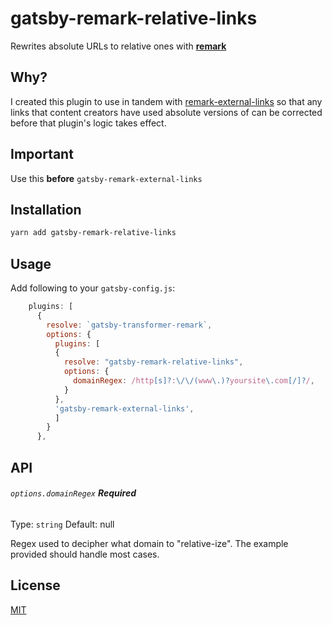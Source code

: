 # gatsby-remark-relative-links

Rewrites absolute URLs to relative ones with [**remark**](https://remark.js.org/)

## Why?

I created this plugin to use in tandem with [remark-external-links](https://github.com/remarkjs/remark-external-links) so that any links that content creators have used absolute versions of can be corrected before that plugin's logic takes effect.

## Important

Use this **before** `gatsby-remark-external-links`

## Installation

```bash
yarn add gatsby-remark-relative-links
```

## Usage

Add following to your `gatsby-config.js`:
```js
    plugins: [
      {
        resolve: `gatsby-transformer-remark`,
        options: {
          plugins: [
          {
            resolve: "gatsby-remark-relative-links",
            options: {
              domainRegex: /http[s]?:\/\/(www\.)?yoursite\.com[/]?/,
            }
          },
          'gatsby-remark-external-links',
          ]
        }
      },
```

## API

###### `options.domainRegex` **Required**

Type: `string`
Default: null

Regex used to decipher what domain to "relative-ize". The example provided should handle most cases.

## License

[MIT](LICENSE)
